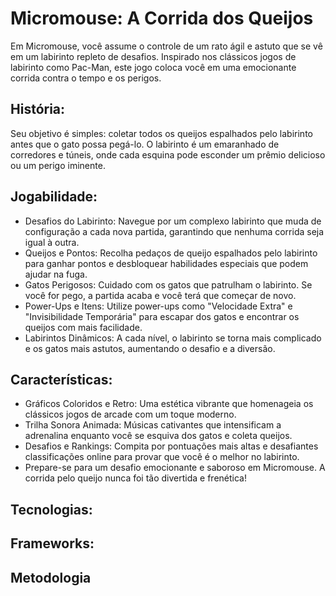 # Micromouse: A Corrida dos Queijos

Em Micromouse, você assume o controle de um rato ágil e astuto que se vê em um labirinto repleto de desafios. Inspirado nos clássicos jogos de labirinto como Pac-Man, este jogo coloca você em uma emocionante corrida contra o tempo e os perigos.

## História: 
Seu objetivo é simples: coletar todos os queijos espalhados pelo labirinto antes que o gato possa pegá-lo. O labirinto é um emaranhado de corredores e túneis, onde cada esquina pode esconder um prêmio delicioso ou um perigo iminente.

## Jogabilidade:

 * Desafios do Labirinto: Navegue por um complexo labirinto que muda de configuração a cada nova partida, garantindo que nenhuma corrida seja igual à outra.
 * Queijos e Pontos: Recolha pedaços de queijo espalhados pelo labirinto para ganhar pontos e desbloquear habilidades especiais que podem ajudar na fuga.
 * Gatos Perigosos: Cuidado com os gatos que patrulham o labirinto. Se você for pego, a partida acaba e você terá que começar de novo.
 * Power-Ups e Itens: Utilize power-ups como "Velocidade Extra" e "Invisibilidade Temporária" para escapar dos gatos e encontrar os queijos com mais facilidade.
 * Labirintos Dinâmicos: A cada nível, o labirinto se torna mais complicado e os gatos mais astutos, aumentando o desafio e a diversão.

## Características:

 * Gráficos Coloridos e Retro: Uma estética vibrante que homenageia os clássicos jogos de arcade com um toque moderno.
 * Trilha Sonora Animada: Músicas cativantes que intensificam a adrenalina enquanto você se esquiva dos gatos e coleta queijos.
 * Desafios e Rankings: Compita por pontuações mais altas e desafiantes classificações online para provar que você é o melhor no labirinto.
 * Prepare-se para um desafio emocionante e saboroso em Micromouse. A corrida pelo queijo nunca foi tão divertida e frenética!

## Tecnologias:

## Frameworks:

## Metodologia
